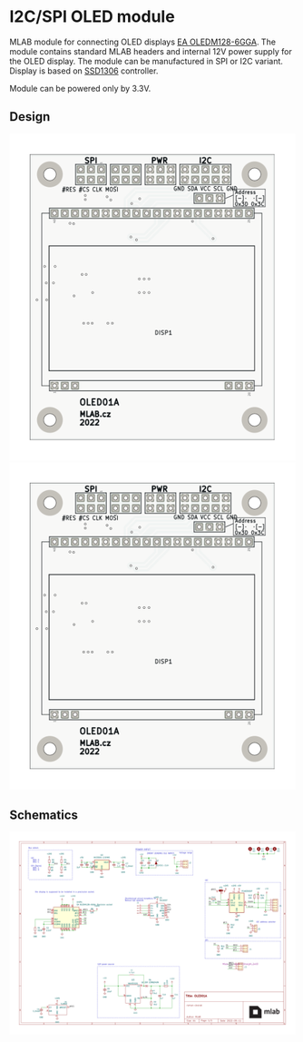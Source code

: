 # I2C/SPI OLED module

MLAB module for connecting OLED displays [EA OLEDM128-6GGA](https://www.lcd-module.com/fileadmin/eng/pdf/grafik/oledm128-6e.pdf). The module contains standard MLAB headers and internal 12V power supply for the OLED display. The module can be manufactured in SPI or I2C variant. Display is based on [SSD1306](https://cdn-shop.adafruit.com/datasheets/SSD1306.pdf) controller. 


Module can be powered only by 3.3V. 


## Design
![OLED01](doc/gen/img/OLED01-top.svg) ![OLED01](doc/gen/img/OLED01-top.svg)


## Schematics
[![Schematics](doc/gen/OLED01-schematic.svg)](doc/gen/OLED01-schematic.pdf)
